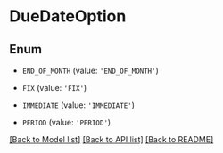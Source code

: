 # DueDateOption


## Enum

* `END_OF_MONTH` (value: `'END_OF_MONTH'`)

* `FIX` (value: `'FIX'`)

* `IMMEDIATE` (value: `'IMMEDIATE'`)

* `PERIOD` (value: `'PERIOD'`)

[[Back to Model list]](../README.md#documentation-for-models) [[Back to API list]](../README.md#documentation-for-api-endpoints) [[Back to README]](../README.md)



